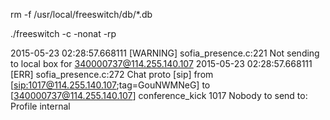 rm -f /usr/local/freeswitch/db/*.db



./freeswitch -c -nonat -rp






2015-05-23 02:28:57.668111 [WARNING] sofia_presence.c:221 Not sending to local box for 340000737@114.255.140.107
2015-05-23 02:28:57.668111 [ERR] sofia_presence.c:272 Chat proto [sip]
from [<sip:1017@114.255.140.107>;tag=GouNWMNeG]
to [340000737@114.255.140.107]
conference_kick
1017
Nobody to send to: Profile internal

